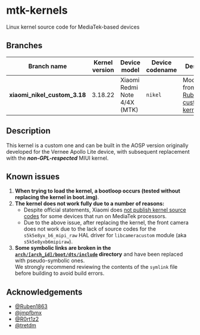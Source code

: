 # mtk-kernels
Linux kernel source code for MediaTek-based devices

## Branches
| Branch name                   | Kernel version                        | Device model                       | Device codename     | Description
|-------------------------------|------------------------|------------------------------------|---------------------|----------------------------------------------------------------------------------------------------|
| **xiaomi_nikel_custom_3.18**         | 3.18.22                | Xiaomi Redmi Note 4/4X (MTK)       | `nikel`             | Modified from [Ruben1863's custom kernel](https://github.com/Ruben1863/android_kernel_xiaomi_nikel)

## Description
This kernel is a custom one and can be built in the AOSP version originally developed for the Vernee Apollo Lite device, with subsequent replacement with the **_non-GPL-respected_** MIUI kernel.

## Known issues
1. **When trying to load the kernel, a bootloop occurs (tested without replacing the kernel in boot.img)**.
2. **The kernel does not work fully due to a number of reasons:**
   * Despite official statements, Xiaomi does [not publish kernel source codes](https://www.xda-developers.com/xiaomi-aims-to-release-kernel-source-code-for-new-devices-within-3-months-after-launch/) for some devices that run on MediaTek processors.
   * Due to the above issue, after replacing the kernel, the front camera does not work due to the lack of source codes for the `s5k5e8yx_b6_mipi_raw` HAL driver for `libcameracustom` module (aka `s5k5e8yxb6mipiraw`).
3. **Some symbolic links are broken in the [`arch/[arch_id]/boot/dts/include`](https://github.com/SnowdroidReborn/mtk-kernels/tree/xiaomi_nikel_custom_3.18/arch/arm64/boot/dts/include/dt-bindings) directory** and have been replaced with pseudo-symbolic ones.\
   We strongly recommend reviewing the contents of the `symlink` file before building to avoid build errors.

## Acknowledgements
* [@Ruben1863](https://github.com/Ruben1863)
* [@jmpfbmx](https://github.com/jmpfbmx)
* [@R0rt1z2](https://github.com/R0rt1z2)
* [@tretdm](https://github.com/tretdm)
